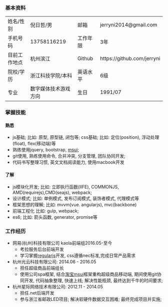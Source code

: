 ### 基本资料

<table>
    <tr>
        <td>姓名/性别</td>
        <td>倪日哲/男</td>
        <td>邮箱</td>
        <td>jerryni2014@gmail.com</td>
    </tr>
    <tr>
        <td>手机号码</td>
        <td>13758116219</td>
        <td>工作年限</td>
        <td>3年</td>
    </tr>
    <tr>
        <td>目前工作地点</td>
        <td>杭州滨江</td>
        <td>Github</td>
        <td>https://github.com/jerryni</td>
    </tr>
    <tr>
        <td>院校/学历</td>
        <td>浙江科技学院/本科</td>
        <td>英语水平</td>
        <td>6级</td>
    </tr>
    <tr>
        <td>专业</td>
        <td>数字媒体技术游戏方向</td>
        <td>生日</td>
        <td>1991/07</td>
    </tr>
</table>

### 掌握技能

#### 熟悉

- js基础; 比如: 原型, 原型链, 闭包等; css基础; 比如: 定位(position), 浮动处理(float), flex(移动端)等
- 熟练使用jquery, bootstrap, [msui](http://m.sui.taobao.org/);
- git使用, 熟练使用命令, 合并冲突, 分支管理, 团队协同开发;
- 代码书写整理习惯, 英文文档阅读能力, 使用macbook开发

#### 了解

- js模块化开发; 比如: 立即执行函数(IIFE), COMMONJS, AMD(requirejs),CMD(seajs), webpack;
- 设计模式; 比如: 单例模式, 发布订阅模式, 装饰者模式, 代理模式等
- 框架思想的理解; 比如: mvvm(vue. angularjs), mvc(backbone)
- 前端工程化 比如: gulp, webpack;
- es6; 比如: 箭头函数, generator, promise等

### 工作经历

- 网易(杭州)科技有限公司 kaola前端组2016.05-至今
    + 考拉服务后台前端开发
    + 学习掌握[regularjs](http://regularjs.github.io/guide/zh/)开发, css遵循nec标准,完成日常产品需求
- 杭州光云科技有限公司: 2014.06 - 2016.05
    + 担任超级商品前端组长
    + 使用公司spa框架, 结合[淘宝msui](http://m.sui.taobao.org/components/)框架重构超级商品移动端, 期间使用git协同开发, 代码抽象整理, 快速上线; 解决性能瓶颈, 最终达到千牛的时间要求;
- 杭州星际网络技术有限公司: 2012.11 - 2014.05
    + 担任.net后端开发
    + 参与浙江省邮政LED项目; 解决软硬件数据交互困难; 最终完成项目并实施;

